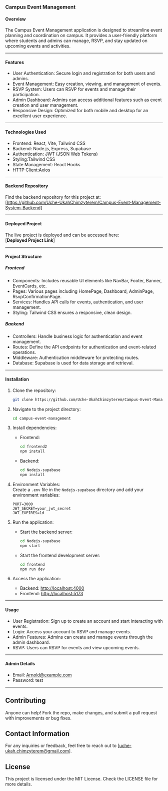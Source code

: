 ### Campus Event Management 

#### Overview
The Campus Event Management application is designed to streamline event planning and coordination on campus. It provides a user-friendly platform where students and admins can manage, RSVP, and stay updated on upcoming events and activities.

---

#### Features 
- User Authentication: Secure login and registration for both users and admins.  
- Event Management: Easy creation, viewing, and management of events.  
- RSVP System: Users can RSVP for events and manage their participation.  
- Admin Dashboard: Admins can access additional features such as event creation and user management.  
- Responsive Design: Optimized for both mobile and desktop for an excellent user experience.

---

#### Technologies Used  
- Frontend: React, Vite, Tailwind CSS  
- Backend: Node.js, Express, Supabase  
- Authentication: JWT (JSON Web Tokens)  
- Styling:Tailwind CSS  
- State Management: React Hooks  
- HTTP Client:Axios

---

#### Backend Repository  
Find the backend repository for this project at:  
[https://github.com/Uche-UkahChimzyterem/Campus-Event-Management-System-Backend]

---

#### Deployed Project  
The live project is deployed and can be accessed here:  
[**Deployed Project Link**]

---

#### Project Structure

##### Frontend
- Components: Includes reusable UI elements like NavBar, Footer, Banner, EventCards, etc.  
- Pages: Various pages including HomePage, Dashboard, AdminPage, RsvpConfirmationPage.  
- Services: Handles API calls for events, authentication, and user management.  
- Styling: Tailwind CSS ensures a responsive, clean design.

##### Backend
- Controllers: Handle business logic for authentication and event management.  
- Routes: Define the API endpoints for authentication and event-related operations.  
- Middleware: Authentication middleware for protecting routes.  
- Database: Supabase is used for data storage and retrieval.

---

#### Installation

1. Clone the repository:  
   ```bash
   git clone https://github.com/Uche-UkahChimzyterem/Campus-Event-Management-System-Frontend
   ```

2. Navigate to the project directory:  
   ```bash
   cd campus-event-management
   ```

3. Install dependencies:
   - Frontend:
     ```bash
     cd frontend2
     npm install
     ```  
   - Backend: 
     ```bash
     cd Nodejs-supabase
     npm install
     ```

4. Environment Variables:  
   Create a `.env` file in the `Nodejs-supabase` directory and add your environment variables:  
   ```env
   PORT=3000  
   JWT_SECRET=your_jwt_secret  
   JWT_EXPIRES=1d
   ```

5. Run the application:  
   - Start the backend server: 
     ```bash
     cd Nodejs-supabase
     npm start
     ```  
   - Start the frontend development server:  
     ```bash
     cd frontend
     npm run dev
     ```

6. Access the application: 
   - Backend: [http://localhost:4000](http://localhost:4000)  
   - Frontend: [http://localhost:5173](http://localhost:5173)

---

#### Usage 
- User Registration: Sign up to create an account and start interacting with events.  
- Login: Access your account to RSVP and manage events.  
- Admin Features: Admins can create and manage events through the admin dashboard.  
- RSVP: Users can RSVP for events and view upcoming events.

---

#### Admin Details
- Email: Arnold@example.com  
- Password: test

---


## Contributing
Anyone can help! Fork the repo, make changes, and submit a pull request with improvements or bug fixes.


## Contact Information
For any inquiries or feedback, feel free to reach out to [uche-ukah.chimzyterem@gmail.com].

## License
This project is licensed under the MIT License. Check the LICENSE file for more details.
